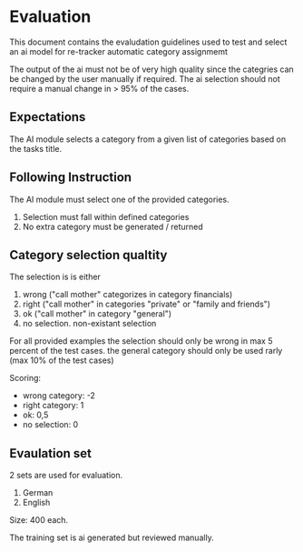 # Evaluation #

This document contains the evaludation guidelines used to test and select an ai model for re-tracker automatic category assignmemt

The output of the ai must not be of very high quality since the categries can be changed by the user manually if required. The ai selection should not require a manual change in > 95% of the cases.

## Expectations ##

The AI module selects a category from a given list of categories based on the tasks title. 

## Following Instruction ##
The AI module must select one of the provided categories. 
1. Selection must fall within defined categories
2. No extra category must be generated / returned


## Category selection qualtity ##

The selection is is either 
1. wrong ("call mother" categorizes in category financials)
2. right ("call mother" in categories "private" or "family and friends")
3. ok ("call mother" in category "general")
4. no selection. non-existant selection

For all provided examples the selection should only be wrong in max 5 percent of the test cases. the general category should only be used rarly (max 10% of the test cases) 

Scoring: 

- wrong category: -2
- right category: 1
- ok: 0,5
- no selection: 0

## Evaulation set ##

2 sets are used for evaluation. 
1. German
2. English

Size: 400 each.

The training set is ai generated but reviewed manually.